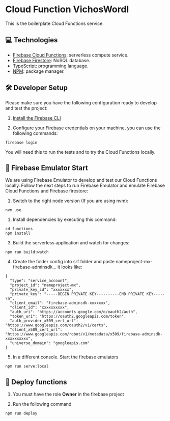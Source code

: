 # Cloud Function VichosWordl 

This is the boilerplate Cloud Functions service.

## 💻 Technologies

- [Firebase Cloud Functions](https://firebase.google.com/docs/functions): serverless compute service.
- [Firebase Firestore](https://firebase.google.com/docs/firestore): NoSQL database.
- [TypeScript](https://www.typescriptlang.org/): programming language.
- [NPM](https://www.npmjs.com/): package manager.

## 🛠 Developer Setup

Please make sure you have the following configuration ready to develop and test the project:

1. [Install the Firebase CLI](https://firebase.google.com/docs/functions/get-started?gen=2nd)

2. Configure your Firebase credentials on your machine, you can use the following commands:
```
firebase login
```

You will need this to run the tests and to try the Cloud Functions locally.

## 🚀 Firebase Emulator Start
We are using Firebase Emulator to develop and test our Cloud Functions locally. Follow the next steps to run Firebase Emulator and emulate Firebase Cloud Functions and Firebase firestore:

1. Switch to the right node version (If you are using nvm):
```
nvm use
```
1. Install dependencies by executing this command:
```
cd functions
npm install
```
3. Build the serverless application and watch for changes:
```
npm run build:watch
```
4. Create the folder config into srf folder and paste nameproject-mx-firebase-adminsdk... it looks like: 
```
{
  "type": "service_account",
  "project_id": "nameproject-mx",
  "private_key_id": "xxxxxxx",
  "private_key": "-----BEGIN PRIVATE KEY----------END PRIVATE KEY-----\n",
  "client_email": "firebase-adminsdk-xxxxxxx",
  "client_id": "xxxxxxxxxx",
  "auth_uri": "https://accounts.google.com/o/oauth2/auth",
  "token_uri": "https://oauth2.googleapis.com/token",
  "auth_provider_x509_cert_url": "https://www.googleapis.com/oauth2/v1/certs",
  "client_x509_cert_url": "https://www.googleapis.com/robot/v1/metadata/x509/firebase-adminsdk-xxxxxxxxxx",
  "universe_domain": "googleapis.com"
}
```

5. In a different console. Start the firebase emulators
```
npm run serve:local
```

## 🤖 Deploy functions
1. You must have the role **Owner** in the firebase project

2. Run the following command
```
npm run deploy
```